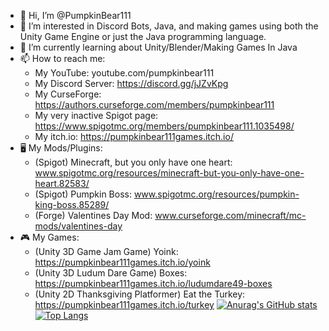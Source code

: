- 👋 Hi, I’m @PumpkinBear111
- 👀 I’m interested in Discord Bots, Java, and making games using both the Unity Game Engine or just the Java programming language.
- 🌱 I’m currently learning about Unity/Blender/Making Games In Java
- 📫 How to reach me:
  - My YouTube: youtube.com/pumpkinbear111
  - My Discord Server: https://discord.gg/jJZvKpg
  - My CurseForge: https://authors.curseforge.com/members/pumpkinbear111
  - My very inactive Spigot page: https://www.spigotmc.org/members/pumpkinbear111.1035498/
  - My itch.io: https://pumpkinbear111games.itch.io/
- 🖥️  My Mods/Plugins:
  - (Spigot) Minecraft, but you only have one heart: www.spigotmc.org/resources/minecraft-but-you-only-have-one-heart.82583/
  - (Spigot) Pumpkin Boss: www.spigotmc.org/resources/pumpkin-king-boss.85289/
  - (Forge) Valentines Day Mod: www.curseforge.com/minecraft/mc-mods/valentines-day
- 🎮  My Games:
  - (Unity 3D Game Jam Game) Yoink: https://pumpkinbear111games.itch.io/yoink
  - (Unity 3D Ludum Dare Game) Boxes: https://pumpkinbear111games.itch.io/ludumdare49-boxes
  - (Unity 2D Thanksgiving Platformer) Eat the Turkey: https://pumpkinbear111games.itch.io/turkey
[![Anurag's GitHub stats](https://github-readme-stats.vercel.app/api?username=PumpkinBear111&count_private=true&show_icons=true&theme=dark)](https://github.com/anuraghazra/github-readme-stats)
[![Top Langs](https://github-readme-stats.vercel.app/api/top-langs/?username=PumpkinBear111&layout=compact&show_icons=true&theme=dark)](https://github.com/anuraghazra/github-readme-stats)
